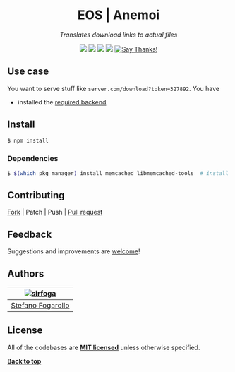 <div align="center" id="topOfReadme">
	<h1>EOS | Anemoi</h1>
	<em>Translates download links to actual files</em></br>


<a href="https://github.com/eos-sns/anemoi/pulls"><img src="https://badges.frapsoft.com/os/v1/open-source.svg?v=103"></a> <a href="https://github.com/eos-sns/anemoi/issues"><img src="https://img.shields.io/badge/contributions-welcome-brightgreen.svg?style=flat"></a> <a href="https://opensource.org/licenses/MIT"><img src="https://img.shields.io/badge/License-MIT-blue.svg"></a> <a href="https://www.python.org/download/releases/3.6.0/"><img src="https://img.shields.io/badge/Python-3.6-blue.svg"></a> <a href="https://saythanks.io/to/sirfoga"><img src="https://img.shields.io/badge/Say%20Thanks-!-1EAEDB.svg" alt="Say Thanks!" /></a>
</div>


## Use case
You want to serve stuff like `server.com/download?token=327892`. You have

- installed the [required backend](https://github.com/eos-sns/astraeus)


## Install
```bash
$ npm install
```

### Dependencies
```bash
$ $(which pkg manager) install memcached libmemcached-tools  # install memcache
```

## Contributing
[Fork](https://github.com/eos-sns/anemoi/fork) | Patch | Push | [Pull request](https://github.com/eos-sns/anemoi/pulls)

## Feedback
Suggestions and improvements are [welcome](https://github.com/eos-sns/anemoi/issues)!

## Authors

| [![sirfoga](https://avatars0.githubusercontent.com/u/14162628?s=128&v=4)](https://github.com/sirfoga "Follow @sirfoga on Github") |
|---|
| [Stefano Fogarollo](https://sirfoga.github.io) |

## License
All of the codebases are **[MIT licensed](https://opensource.org/licenses/MIT)** unless otherwise specified.

**[Back to top](#topOfReadme)**
